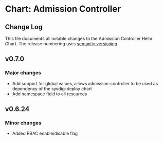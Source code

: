 # Chart: Admission Controller

## Change Log

This file documents all notable changes to the Admission Controller Helm Chart. The release numbering uses [semantic versioning](http://semver.org).

## v0.7.0
### Major changes

* Add support for global values, allows admission-controller to be used as dependency of the sysdig-deploy chart
* Add namespace field to all resources

## v0.6.24

### Minor changes

* Added RBAC enable/disable flag
